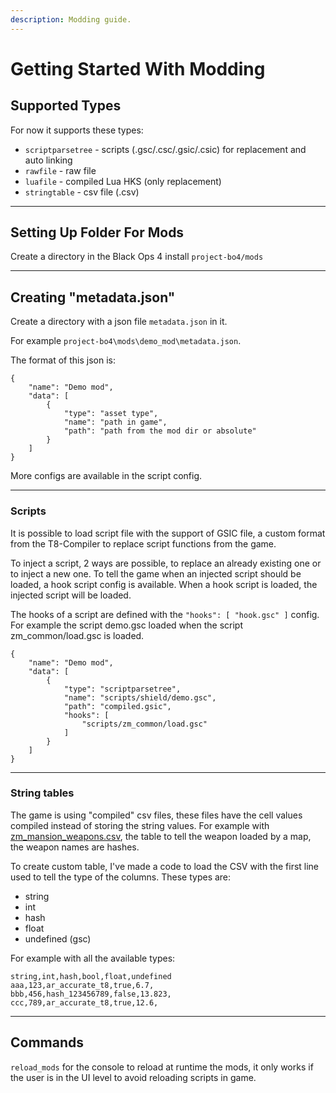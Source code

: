 ```yaml
---
description: Modding guide.
---
```


# Getting Started With Modding

## Supported Types

For now it supports these types:

* `scriptparsetree` - scripts (.gsc/.csc/.gsic/.csic) for replacement and auto linking
* `rawfile` - raw file
* `luafile` - compiled Lua HKS (only replacement)
* `stringtable` - csv file (.csv)

***

## Setting Up Folder For Mods

Create a directory in the Black Ops 4 install `project-bo4/mods`

***

## Creating "metadata.json"

Create a directory with a json file `metadata.json` in it.

For example `project-bo4\mods\demo_mod\metadata.json`.

The format of this json is:

```
{
    "name": "Demo mod",
    "data": [
        {
            "type": "asset type",
            "name": "path in game",
            "path": "path from the mod dir or absolute"
        }
    ]
}
```

More configs are available in the script config.

***

### Scripts

It is possible to load script file with the support of GSIC file, a custom format from the T8-Compiler to replace script functions from the game.

To inject a script, 2 ways are possible, to replace an already existing one or to inject a new one. To tell the game when an injected script should be loaded, a hook script config is available. When a hook script is loaded, the injected script will be loaded.

The hooks of a script are defined with the `"hooks": [ "hook.gsc" ]` config. For example the script demo.gsc loaded when the script zm\_common/load.gsc is loaded.

```
{
    "name": "Demo mod",
    "data": [
        {
            "type": "scriptparsetree",
            "name": "scripts/shield/demo.gsc",
            "path": "compiled.gsic",
            "hooks": [
                "scripts/zm_common/load.gsc"
            ]
        }
    ]
}
```

***

### String tables

The game is using "compiled" csv files, these files have the cell values compiled instead of storing the string values. For example with [zm\_mansion\_weapons.csv](https://github.com/ate47/bo4-source/blob/main/gamedata/weapons/zm/zm\_mansion\_weapons.csv), the table to tell the weapon loaded by a map, the weapon names are hashes.

To create custom table, I've made a code to load the CSV with the first line used to tell the type of the columns. These types are:

* string
* int
* hash
* float
* undefined (gsc)

For example with all the available types:

```
string,int,hash,bool,float,undefined
aaa,123,ar_accurate_t8,true,6.7,
bbb,456,hash_123456789,false,13.823,
ccc,789,ar_accurate_t8,true,12.6,
```

***

## Commands

`reload_mods` for the console to reload at runtime the mods, it only works if the user is in the UI level to avoid reloading scripts in game.
